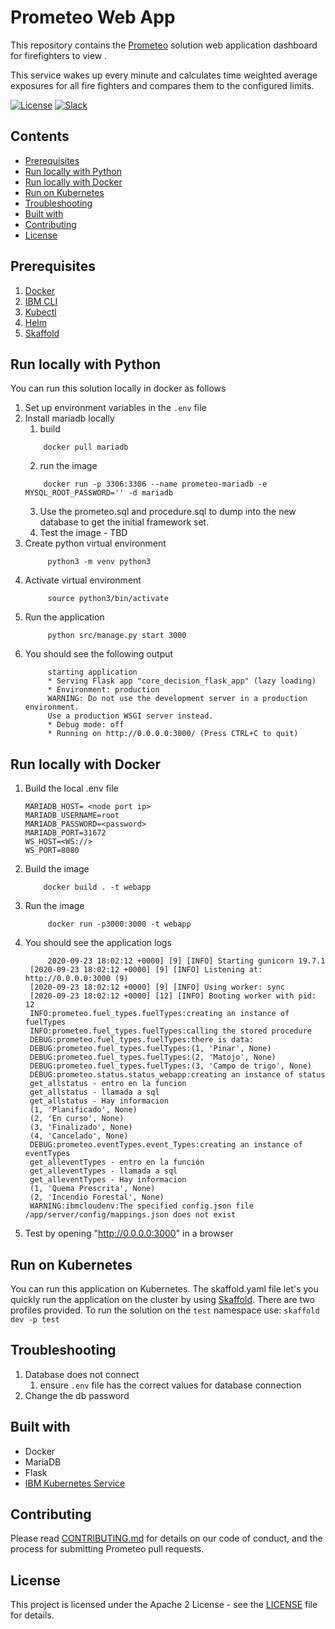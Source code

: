 # Prometeo Web App

This repository contains the [Prometeo](https://github.com/Code-and-Response/Prometeo) solution web application dashboard for firefighters to view .

This service wakes up every minute and calculates time weighted average exposures for all fire fighters and compares them to the configured limits.

[![License](https://img.shields.io/badge/License-Apache2-blue.svg)](https://www.apache.org/licenses/LICENSE-2.0) [![Slack](https://img.shields.io/badge/Join-Slack-blue)](https://join.slack.com/t/code-and-response/shared_invite/enQtNzkyMDUyODg1NDU5LTdkZDhmMjJkMWI1MDk1ODc2YTc2OTEwZTI4MGI3NDI0NmZmNTg0Zjg5NTVmYzNiNTYzNzRiM2JkZjYzOWIwMWE)

## Contents

- [Prerequisites](#prerequisites)
- [Run locally with Python](#run-locally-with-python)
- [Run locally with Docker](#run-locally-with-docker)
- [Run on Kubernetes](#run-on-kubernetes)
- [Troubleshooting](#troubleshooting)
- [Built with](#built-with)
- [Contributing](#contributing)
- [License](#license)

## Prerequisites
1. [Docker](https://docs.docker.com/desktop/)
2. [IBM CLI](https://cloud.ibm.com/docs/cli?topic=cli-install-ibmcloud-cli)
3. [Kubectl](https://kubernetes.io/docs/tasks/tools/install-kubectl/)
4. [Helm](https://helm.sh/docs/intro/install/)
5. [Skaffold](https://skaffold.dev/docs/install/)

## Run locally with Python
You can run this solution locally in docker as follows

1. Set up environment variables in the `.env` file
2. Install mariadb locally
   1. build 
    ```
        docker pull mariadb
    ```
   2. run the image
    ```
        docker run -p 3306:3306 --name prometeo-mariadb -e MYSQL_ROOT_PASSWORD='' -d mariadb
    ```
    3. Use the prometeo.sql and procedure.sql to dump into the new database to get the initial framework set. 
    4. Test the image - TBD
3. Create python virtual environment
   ```
        python3 -m venv python3
   ```
4. Activate virtual environment
   ```
        source python3/bin/activate
   ```
5. Run the application
   ```
        python src/manage.py start 3000
   ```
6. You should see the following output
   ```
        starting application
        * Serving Flask app "core_decision_flask_app" (lazy loading)
        * Environment: production
        WARNING: Do not use the development server in a production environment.
        Use a production WSGI server instead.
        * Debug mode: off
        * Running on http://0.0.0.0:3000/ (Press CTRL+C to quit)
   ```

## Run locally with Docker
1. Build the local .env file
    ```
    MARIADB_HOST= <node port ip>
    MARIADB_USERNAME=root
    MARIADB_PASSWORD=<password>
    MARIADB_PORT=31672
    WS_HOST=<WS://>
    WS_PORT=8080
    ```
1. Build the image
    ```
        docker build . -t webapp
    ```
1. Run the image
   ```
        docker run -p3000:3000 -t webapp
   ```
1. You should see the application logs
   ```
        2020-09-23 18:02:12 +0000] [9] [INFO] Starting gunicorn 19.7.1
    [2020-09-23 18:02:12 +0000] [9] [INFO] Listening at: http://0.0.0.0:3000 (9)
    [2020-09-23 18:02:12 +0000] [9] [INFO] Using worker: sync
    [2020-09-23 18:02:12 +0000] [12] [INFO] Booting worker with pid: 12
    INFO:prometeo.fuel_types.fuelTypes:creating an instance of fuelTypes
    INFO:prometeo.fuel_types.fuelTypes:calling the stored procedure
    DEBUG:prometeo.fuel_types.fuelTypes:there is data:
    DEBUG:prometeo.fuel_types.fuelTypes:(1, 'Pinar', None)
    DEBUG:prometeo.fuel_types.fuelTypes:(2, 'Matojo', None)
    DEBUG:prometeo.fuel_types.fuelTypes:(3, 'Campo de trigo', None)
    DEBUG:prometeo.status.status_webapp:creating an instance of status
    get_allstatus - entro en la funcion
    get_allstatus - llamada a sql
    get_allstatus - Hay informacion
    (1, 'Planificado', None)
    (2, 'En curso', None)
    (3, 'Finalizado', None)
    (4, 'Cancelado', None)
    DEBUG:prometeo.eventTypes.event_Types:creating an instance of eventTypes
    get_alleventTypes - entro en la función
    get_alleventTypes - llamada a sql
    get_alleventTypes - Hay informacion
    (1, 'Quema Prescrita', None)
    (2, 'Incendio Forestal', None)
    WARNING:ibmcloudenv:The specified config.json file /app/server/config/mappings.json does not exist
   ```
1. Test by opening "http://0.0.0.0:3000" in a browser 

## Run on Kubernetes
You can run this application on Kubernetes. The skaffold.yaml file let's you quickly run the application on the cluster by using [Skaffold](https://skaffold.dev/docs/pipeline-stages/deployers/helm/). There are two profiles provided. To run the solution on the `test` namespace use:
    ```
        skaffold dev -p test
    ```

## Troubleshooting
1. Database does not connect
   1. ensure `.env` file has the correct values for database connection
2. Change the db password

## Built with

* Docker
* MariaDB
* Flask
* [IBM Kubernetes Service](https://cloud.ibm.com/kubernetes/overview)


## Contributing

Please read [CONTRIBUTING.md](CONTRIBUTING.md) for details on our code of conduct, and the process for submitting Prometeo pull requests.

## License

This project is licensed under the Apache 2 License - see the [LICENSE](LICENSE) file for details.